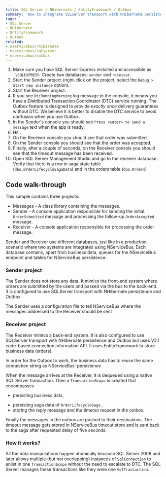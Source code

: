 ```yaml
---
title: SQL Server / NHibernate / EntityFramework / Outbox
summary: 'How to integrate SQLServer transport with NHibernate persistence and EntityFramework user data store using outbox'
tags:
- SQL Server
- NHibernate
- EntityFramework
- Outbox
related:
- nservicebus/nhibernate
- nservicebus/sqlserver
- nservicebus/outbox
---
```


 1. Make sure you have SQL Server Express installed and accessible as `.\SQLEXPRESS`. Create two databases: `sender` and `receiver`.
 2. Start the Sender project (right-click on the project, select the `Debug > Start new instance` option). 
 3. Start the Receiver project.
 4. If you see `DtcRunningWarning` log message in the console, it means you have a Distributed Transaction Coordinator (DTC) service running. The Outbox feature is designed to provide *exactly once* delivery guarantees without DTC. We believe it is better to disable the DTC service to avoid confusion when you use Outbox.
 5. In the Sender's console you should see `Press <enter> to send a message` text when the app is ready. 
 6. Hit <enter>.
 7. On the Receiver console you should see that order was submitted.
 8. On the Sender console you should see that the order was accepted.
 9. Finally, after a couple of seconds, on the Receiver console you should see that the timeout message has been received.
 10. Open SQL Server Management Studio and go to the receiver database. Verify that there is a row in saga state table (`dbo.OrderLifecycleSagaData`) and in the orders table (`dbo.Orders`)

## Code walk-through

This sample contains three projects: 

 * Messages - A class library containing the messages.
 * Sender - A console application responsible for sending the initial `OrderSubmitted` message and processing the follow-up `OrderAccepted` message.
 * Receiver - A console application responsible for processing the order message.

Sender and Receiver use different databases, just like in a production scenario where two systems are integrated using NServiceBus. Each database contains, apart from business data, queues for the NServiceBus endpoint and tables for NServiceBus persistence.

### Sender project
 
The Sender does not store any data. It mimics the front-end system where orders are submitted by the users and passed via the bus to the back-end. It is configured to use SQLServer transport with NHibernate persistence and Outbox.

<!-- import SenderConfiguration -->

The Sender uses a configuration file to tell NServiceBus where the messages 
addressed to the Receiver should be sent

<!-- import SenderConnectionStrings -->

### Receiver project

The Receiver mimics a back-end system. It is also configured to use SQLServer transport with NHibernate persistence  and Outbox but uses V2.1 code-based connection information API. It uses EntityFramework to store business data (orders).

<!-- import ReceiverConfiguration -->

In order for the Outbox to work, the business data has to reuse the same connection string as NServiceBus' persistence

<!-- import EntityFramework -->

When the message arrives at the Receiver, it is dequeued using a native SQL Server transaction. Then a `TransactionScope` is created that encompasses
 * persisting business data,

<!-- import StoreUserData -->

 * persisting saga data of `OrderLifecycleSaga` ,
 * storing the reply message and the timeout request in the outbox.

<!-- import Reply -->

<!-- import Timeout -->

Finally the messages in the outbox are pushed to their destinations. The timeout message gets stored in NServiceBus timeout store and is sent back to the saga after requested delay of five seconds.

### How it works?

All the data manipulations happen atomically because SQL Server 2008 and later allows multiple (but not overlapping) instances of `SqlConnection` to enlist in one `TransactionScope` without the need to escalate to DTC. The SQL Server manages these transactions like they were one `SqlTransaction`.
